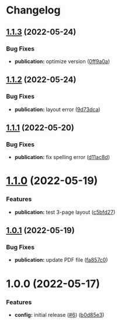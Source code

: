 # Changelog

## [1.1.3](https://github.com/American-Technion-Society/publications/compare/v1.1.2...v1.1.3) (2022-05-24)


### Bug Fixes

* **publication:** optimize version ([0ff9a0a](https://github.com/American-Technion-Society/publications/commit/0ff9a0ade2509c1609f0dd6abdcaa2a36e3c5c5a))

## [1.1.2](https://github.com/American-Technion-Society/publications/compare/v1.1.1...v1.1.2) (2022-05-24)


### Bug Fixes

* **publication:** layout error ([9d73dca](https://github.com/American-Technion-Society/publications/commit/9d73dcadb353e254e3caf204ab8b901719a0ef2c))

## [1.1.1](https://github.com/American-Technion-Society/publications/compare/v1.1.0...v1.1.1) (2022-05-20)


### Bug Fixes

* **publication:** fix spelling error ([d11ac8d](https://github.com/American-Technion-Society/publications/commit/d11ac8d43a7945305b46cde733886ddfd6f9748e))

# [1.1.0](https://github.com/American-Technion-Society/publications/compare/v1.0.1...v1.1.0) (2022-05-19)


### Features

* **publication:** test 3-page layout ([c5bfd27](https://github.com/American-Technion-Society/publications/commit/c5bfd27bd6b61ad5f26b8a990422fab0c7101d47))

## [1.0.1](https://github.com/American-Technion-Society/publications/compare/v1.0.0...v1.0.1) (2022-05-19)


### Bug Fixes

* **publication:** update PDF file ([fa857c0](https://github.com/American-Technion-Society/publications/commit/fa857c062cdd5f7b73e295536f780c1e9de28afb))

# 1.0.0 (2022-05-17)


### Features

* **config:** initial release ([#6](https://github.com/American-Technion-Society/publications/issues/6)) ([b0d85e3](https://github.com/American-Technion-Society/publications/commit/b0d85e3e350c69697fd635402f27a1bbfcf97bd1))
